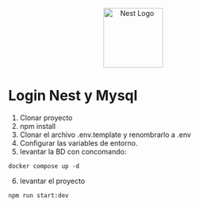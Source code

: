 <p align="center">
  <a href="http://nestjs.com/" target="blank"><img src="https://nestjs.com/img/logo-small.svg" width="120" alt="Nest Logo" /></a>
</p>

# Login Nest y Mysql

1. Clonar proyecto
2. npm install
3. Clonar el archivo .env.template y renombrarlo a .env
4. Configurar las variables de entorno.
5. levantar la BD con concomando:
```
docker compose up -d
```
6. levantar el proyecto
```
npm run start:dev
```